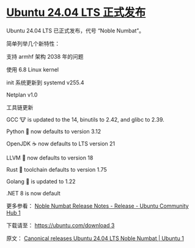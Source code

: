 # [Ubuntu 24.04 LTS 正式发布](https://github.com/myogg/meek/issues/20)

Ubuntu 24.04 LTS 已正式发布，代号 “Noble Numbat”。

简单列举几个新特性：

支持 armhf 架构 2038 年的问题

使用 6.8 Linux kernel

init 系统更新到 systemd v255.4

Netplan v1.0

工具链更新

GCC :cow: is updated to the 14, binutils to 2.42, and glibc to 2.39.

Python :snake: now defaults to version 3.12

OpenJDK :coffee: now defaults to LTS version 21

LLVM :dragon: now defaults to version 18

Rust :crab: toolchain defaults to version 1.75

Golang :rat: is updated to 1.22

.NET 8 is now default

更多参看： [Noble Numbat Release Notes - Release - Ubuntu Community Hub 1](https://discourse.ubuntu.com/t/noble-numbat-release-notes/39890?_ga=2.20791544.1720111299.1714149162-1601042728.1697173816#heading--new-features-in-24-04-lts)

下载请至： [https://ubuntu.com/download 3](https://ubuntu.com/download)

原文： [Canonical releases Ubuntu 24.04 LTS Noble Numbat | Ubuntu 1](https://ubuntu.com/blog/canonical-releases-ubuntu-24-04-noble-numbat)